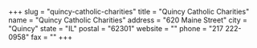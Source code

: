 +++
slug = "quincy-catholic-charities"
title = "Quincy Catholic Charities"
name = "Quincy Catholic Charities"
address = "620 Maine Street"
city = "Quincy"
state = "IL"
postal = "62301"
website = ""
phone = "217 222-0958"
fax = ""
+++
